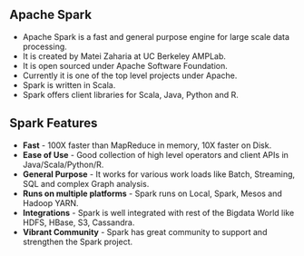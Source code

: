 ## Apache Spark
* Apache Spark is a fast and general purpose engine for large scale data processing.
* It is created by Matei Zaharia at UC Berkeley AMPLab.
* It is open sourced under Apache Software Foundation.
* Currently it is one of the top level projects under Apache.
* Spark is written in Scala.
* Spark offers client libraries for Scala, Java, Python and R.

## Spark Features
* **Fast** - 100X faster than MapReduce in memory, 10X faster on Disk.
* **Ease of Use** - Good collection of high level operators and client APIs in Java/Scala/Python/R.
* **General Purpose** - It works for various work loads like Batch, Streaming, SQL and complex Graph analysis.
* **Runs on multiple platforms** - Spark runs on Local, Spark, Mesos and Hadoop YARN.
* **Integrations** - Spark is well integrated with rest of the Bigdata World like HDFS, HBase, S3, Cassandra.
* **Vibrant Community** - Spark has great community to support and strengthen the Spark project.
